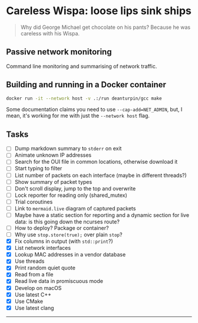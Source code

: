 # Careless Wispa: loose lips sink ships

> Why did George Michael get chocolate on his pants? Because he was careless with his Wispa.

## Passive network monitoring

Command line monitoring and summarising of network traffic.

## Building and running in a Docker container

```bash
docker run -it --network host -v .:/run deanturpin/gcc make
```

Some documentation claims you need to use `--cap-add=NET_ADMIN`, but, I mean, it's working for me with just the `--network host` flag.

## Tasks

- [ ] Dump markdown summary to `stderr` on exit
- [ ] Animate unknown IP addresses
- [ ] Search for the OUI file in common locations, otherwise download it
- [ ] Start typing to filter
- [ ] List number of packets on each interface (maybe in different threads?)
- [ ] Show summary of packet types
- [ ] Don't scroll display, jump to the top and overwrite
- [ ] Lock reporter for reading only (shared_mutex)
- [ ] Trial coroutines
- [ ] Link to `mermaid.live` diagram of captured packets
- [ ] Maybe have a static section for reporting and a dynamic section for live data: is this going down the ncurses route?
- [ ] How to deploy? Package or container?
- [ ] Why use `stop.store(true);` over plain `stop`?
- [x] Fix columns in output (with `std::print`?)
- [x] List network interfaces
- [x] Lookup MAC addresses in a vendor database
- [x] Use threads
- [x] Print random quiet quote
- [x] Read from a file
- [x] Read live data in promiscuous mode
- [x] Develop on macOS
- [x] Use latest C++
- [x] Use CMake
- [x] Use latest clang

<!--

    // struct EthernetHeader {
    //     uint8_t destMac[6];  // Destination MAC address
    //     uint8_t srcMac[6];   // Source MAC address
    //     uint16_t etherType;  // Ethernet type
    // };

IPv4 (0x0800): Indicates that the payload is an IPv4 packet.
IPv6 (0x86DD): Indicates that the payload is an IPv6 packet.
ARP (0x0806): Indicates that the payload is an ARP (Address Resolution Protocol) packet.
VLAN Tagged Frame (0x8100): Indicates the presence of VLAN tagging.
MPLS Unicast (0x8847): Indicates the presence of MPLS (Multiprotocol Label Switching) payload.
MPLS Multicast (0x8848): Indicates the presence of MPLS payload for multicast packets.
LLDP (0x88CC): Indicates the payload is a Link Layer Discovery Protocol frame.


```

  // // Set a filter (optional)
  // struct bpf_program filter;
  // pcap_compile(pcapHandle, &filter, "tcp port 80", 0, PCAP_NETMASK_UNKNOWN);
  // pcap_setfilter(pcapHandsle, &filter);

  // // Start capturing packets
  // std::cout << "Capturing packets..." << std::endl;
  // pcap_loop(pcapHandle, 0, packetHandler, nullptr);

  // // Close the pcap handle when done
  // pcap_close(pcapHandle);

// static_assert(not std::empty(get_quote());


// // file header
// struct pcap_file_header {
//   std::uint32_t magic_number;  // Magic number
//   std::uint16_t version_major; // Major version number
//   std::uint16_t version_minor; // Minor version number
//   std::int32_t thiszone;       // GMT to local correction
//   std::uint32_t sigfigs;       // Accuracy of timestamps
//   std::uint32_t snaplen;       // Max length of captured packets
//   std::uint32_t network;       // Data link type
// };

// // packet header
// struct pcap_packet_header {
//   std::uint32_t ts_sec;   // Timestamp seconds
//   std::uint32_t ts_usec;  // Timestamp microseconds
//   std::uint32_t incl_len; // Number of octets of packet saved in file
//   std::uint32_t orig_len; // Actual length of packet
// };

// std::atexit([]() {
//   std::println("cya!");
//   return 0;
// });
-->

---
